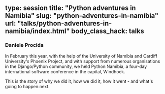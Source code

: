type: session
title: "Python adventures in Namibia"
slug: "python-adventures-in-namibia"
url: "talks/python-adventures-in-namibia/index.html"
body_class_hack: talks
---

### Daniele Procida

In February this year, with the help of the University of Namibia and Cardiff University's Phoenix Project, and with support from numerous organisations in the Django/Python community, we held Python Namibia, a four-day international software conference in the capital, Windhoek.

This is the story of why we did it, how we did it, how it went - and what's going to happen next.
